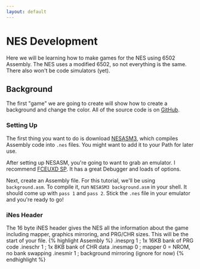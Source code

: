 ```yaml
---
layout: default
---
```


# NES Development

Here we will be learning how to make games for the NES using 6502 Assembly. The NES uses a modified 6502, so not everything is the same. There also won't be code simulators (yet).

## Background
The first "game" we are going to create will show how to create a background and change the color. All of the source code is on [GitHub](https://github.com/phase/6502/blob/gh-pages/asm/nes/background/background.asm).

### Setting Up

The first thing you want to do is download [NESASM3](http://www.nespowerpak.com/nesasm/NESASM3.zip), which compiles Assembly code into `.nes` files. You might want to add it to your Path for later use.

After setting up NESASM, you're going to want to grab an emulator. I recommend [FCEUXD SP](http://www.the-interweb.com/serendipity/exit.php?url_id=627_id=90). It has a great Debugger and loads of options.

Next, create an Assembly file. For this tutorial, we'll be using `background.asm`. To compile it, run `NESASM3 background.asm` in your shell. It should come up with `pass 1` and `pass 2`. Stick the `.nes` file in your emulator and you're ready to go!

### iNes Header
The 16 byte iNES header gives the NES all the information about the game including mapper, graphics mirroring, and PRG/CHR sizes. This will be the start of your file.
{% highlight Assembly %}
  .inesprg 1   ; 1x 16KB bank of PRG code
  .ineschr 1   ; 1x 8KB bank of CHR data
  .inesmap 0   ; mapper 0 = NROM, no bank swapping
  .inesmir 1   ; background mirroring (ignore for now)
{% endhighlight %}
